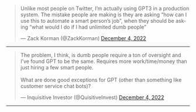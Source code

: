 <blockquote class="twitter-tweet"><p lang="en" dir="ltr">Unlike most people on Twitter, I’m actually using GPT3 in a production system. The mistake people are making is they are asking “how can I use this to automate a smart person’s job”, when they should be asking “what would I do if I had unlimited dumb people”</p>&mdash; Zack Korman (@ZackKorman) <a href="https://twitter.com/ZackKorman/status/1599317547509108736?ref_src=twsrc%5Etfw">December 4, 2022</a></blockquote>

---

<blockquote class="twitter-tweet"><p lang="en" dir="ltr">The problem, I think, is dumb people require a ton of oversight and I’ve found GPT to be the same. Requires more work/time/money than just hiring a few smart people. <br><br>What are done good exceptions for GPT (other than something like customer service chat bots)?</p>&mdash; Inquisitive Investor (@QuisitiveInvest) <a href="https://twitter.com/QuisitiveInvest/status/1599348056972881920?ref_src=twsrc%5Etfw">December 4, 2022</a></blockquote> 

---

